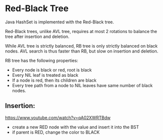 # Red-Black Tree

Java HashSet is implemented with the Red-Black tree.

Red-Black trees, unlike AVL tree, requires at most 2 rotations to balance the tree
after insertion and deletion.

While AVL tree is strictly balanced, RB tree is only strictly balanced on black nodes.
AVL search is thus faster than RB, but slow on insertion and deletion.

RB tree has the following properties:
- Every node is black or red, root is black
- Every NIL leaf is treated as black
- If a node is red, then its children are black
- Every tree path from a node to NIL leaves have same number of black nodes.

## Insertion:

https://www.youtube.com/watch?v=qA02XWRTBdw


- create a new RED node with the value and insert it into the BST
- if parent is RED, change the color to BLACK
